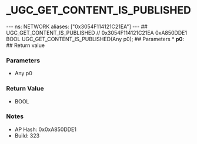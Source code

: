 # _UGC_GET_CONTENT_IS_PUBLISHED

--- ns: NETWORK aliases: ["0x3054F114121C21EA"] --- ## UGC_GET_CONTENT_IS_PUBLISHED  // 0x3054F114121C21EA 0xA850DDE1 BOOL UGC_GET_CONTENT_IS_PUBLISHED(Any p0);  ## Parameters * **p0**:  ## Return value

### Parameters
* Any p0

### Return Value
* BOOL

### Notes
* AP Hash: 0x0xA850DDE1
* Build: 323

